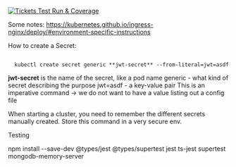 [![Tickets Test Run & Coverage](https://github.com/astileanua1141/ticketing-app/actions/workflows/test_coverage_tickets.yml/badge.svg)](https://github.com/astileanua1141/ticketing-app/actions/workflows/test_coverage_tickets.yml)

Some notes:
https://kubernetes.github.io/ingress-nginx/deploy/#environment-specific-instructions

How to create a Secret: 

<code>
  kubectl create secret generic **jwt-secret** --from-literal=jwt=asdf
</code>

**jwt-secret** is the name of the secret, like a pod name
generic - what kind of secret describing the purpose 
jwt=asdf - a key-value pair
This is an imperative command -> we do not want to have a value listing out a config file

When starting a cluster, you need to remember the different secrets manually created. Store this command in a very secure env.

Testing

npm install --save-dev @types/jest @types/supertest jest
ts-jest supertest mongodb-memory-server
